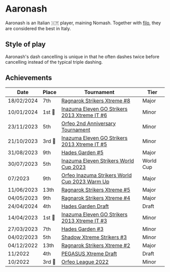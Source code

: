 # Aaronash

Aaronash is an Italian :it: player, maining Nomash. Together with [filo](filo.md),
they are considered the best in Italy.

## Style of play

Aaronash's dash cancelling is unique in that he often dashes twice before cancelling instead of the typical triple dashing. 

## Achievements

|Date|Place|Tournament|Tier|
|-|-|-|-|
| 18/02/2024 | 7th |[Ragnarok Strikers Xtreme #8](../../tournaments/ragna/ragnax8.md) | Major |
| 10/01/2024 |1st :1st_place_medal:| [Inazuma Eleven GO Strikers 2013 Xtreme IT #6](../../tournaments/italia/it6.md) | Minor |
| 23/11/2023 | 5th |[Orfeo 2nd Anniversary Tournament](../../tournaments/misc/orfeoanni.md) | Minor |
| 21/10/2023 |3rd :3rd_place_medal:| [Inazuma Eleven GO Strikers 2013 Xtreme IT #5](../../tournaments/italia/it5.md) | Minor |
| 31/08/2023 | 9th | [Hades Garden #5](../../tournaments/hg/hg5.md) | Major |
| 30/07/2023 | 5th | [Inazuma Eleven Strikers World Cup 2023](../../tournaments/worldcup23.md) | World Cup |
| 07/2023 | 9th | [Orfeo Inazuma Strikers World Cup 2023 Warm Up](../../tournaments/misc/orfeowc.md) | Major |
| 11/06/2023 | 13th | [Ragnarok Strikers Xtreme #5](../../tournaments/ragna/ragnax5.md) | Major |
| 04/05/2023 | 9th | [Ragnarok Strikers Xtreme #4](../../tournaments/ragna/ragnax4.md) | Major |
| 24/04/2024 | 4th | [Hades Garden Draft](../../tournaments/draft/hgdraft.md) | Draft |
| 14/04/2023 |1st :1st_place_medal:| [Inazuma Eleven GO Strikers 2013 Xtreme IT #3](../../tournaments/italia/it3.md) | Minor |
| 27/03/2023 | 7th | [Hades Garden #3](../../tournaments/hg/hg3.md) | Minor |
| 04/02/2023 | 5th | [Shadow Xtreme Strikers #3](../../tournaments/shadow/shadow3.md) | Minor |
| 04/12/2022 | 13th | [Ragnarok Strikers Xtreme #2](../../tournaments/ragna/ragnax2.md) | Major |
| 11/2022 | 4th | [PEGASUS Xtreme Draft](../../tournaments/draft/pegasusdraft.md) | Draft | 
 10/2022 |3rd :3rd_place_medal:| [Orfeo League 2022](../../tournaments/misc/orfeoleague.md) | Minor | 

